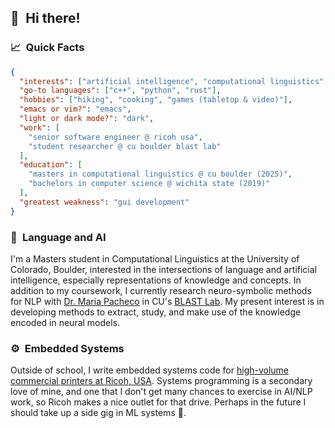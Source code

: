 ## 👋&ensp;Hi there!

### 📈&ensp;Quick Facts

```json
{
  "interests": ["artificial intelligence", "computational linguistics", "low-level systems"],
  "go-to languages": ["c++", "python", "rust"],
  "hobbies": ["hiking", "cooking", "games (tabletop & video)"],
  "emacs or vim?": "emacs",
  "light or dark mode?": "dark",
  "work": [
    "senior software engineer @ ricoh usa",
    "student researcher @ cu boulder blast lab"
  ],
  "education": [
    "masters in computational linguistics @ cu boulder (2025)",
    "bachelors in computer science @ wichita state (2019)"
  ],
  "greatest weakness": "gui development"
}
```

### 🤖&ensp;Language and AI

I'm a Masters student in Computational Linguistics at the University of Colorado, Boulder, interested in the intersections of language and artificial intelligence, especially representations of knowledge and concepts. In addition to my coursework, I currently research neuro-symbolic methods for NLP with [Dr. Maria Pacheco](https://blast-cu.github.io/mlpacheco/) in CU's [BLAST Lab](https://blast-cu.github.io/). My present interest is in developing methods to extract, study, and make use of the knowledge encoded in neural models.

### ⚙️&ensp;Embedded Systems

Outside of school, I write embedded systems code for [high-volume commercial printers at Ricoh, USA](https://www.ricoh-usa.com/en/products/pl/equipment/commercial-and-industrial-printing/continuous-feed). Systems programming is a secondary love of mine, and one that I don't get many chances to exercise in AI/NLP work, so Ricoh makes a nice outlet for that drive. Perhaps in the future I should take up a side gig in ML systems 🤔.

<!--
**lunaria-bee/lunaria-bee** is a ✨ _special_ ✨ repository because its `README.md` (this file) appears on your GitHub profile.

Here are some ideas to get you started:

- 🔭 I’m currently working on ...
- 🌱 I’m currently learning ...
- 👯 I’m looking to collaborate on ...
- 🤔 I’m looking for help with ...
- 💬 Ask me about ...
- 📫 How to reach me: ...
- 😄 Pronouns: ...
- ⚡ Fun fact: ...
-->
